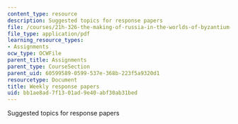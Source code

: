 ```yaml
---
content_type: resource
description: Suggested topics for response papers
file: /courses/21h-326-the-making-of-russia-in-the-worlds-of-byzantium-mongolia-and-europe-spring-1998/bb1ae8ad7f1301ad9e40abf30ab31bed_asgmt2.pdf
file_type: application/pdf
learning_resource_types:
- Assignments
ocw_type: OCWFile
parent_title: Assignments
parent_type: CourseSection
parent_uid: 60599589-0599-537e-368b-223f5a9320d1
resourcetype: Document
title: Weekly response papers
uid: bb1ae8ad-7f13-01ad-9e40-abf30ab31bed
---
```

Suggested topics for response papers

